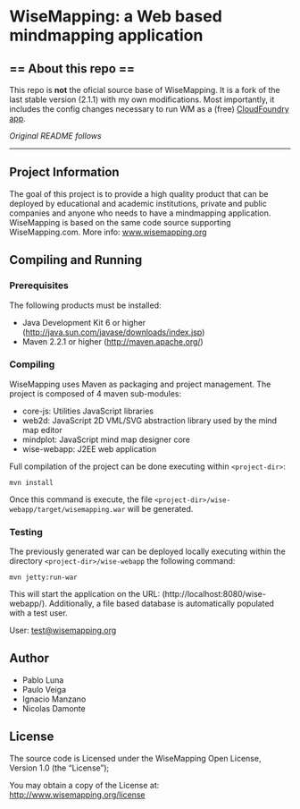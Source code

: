 # WiseMapping: a Web based mindmapping application

## == About this repo ==

This repo is **not** the oficial source base of WiseMapping. It is a fork of the last stable version (2.1.1) with my own modifications. Most importantly, it includes the config changes necessary to run WM as a (free) [CloudFoundry app](http://www.cloudfoundry.com).


*Original README follows*

------------

## Project Information

The goal of this project is to provide a high quality product that can be deployed by educational and academic institutions, private and public companies and anyone who needs to have a mindmapping application. WiseMapping is based on the same code source supporting WiseMapping.com. More info: www.wisemapping.org

## Compiling and Running

### Prerequisites

The following products must be installed:

   * Java Development Kit 6 or higher (http://java.sun.com/javase/downloads/index.jsp)
   * Maven 2.2.1 or higher (http://maven.apache.org/)

### Compiling

WiseMapping uses Maven as packaging and project management. The project is composed of 4 maven sub-modules:

   * core-js: Utilities JavaScript libraries
   * web2d: JavaScript 2D VML/SVG abstraction library used by the mind map editor
   * mindplot: JavaScript mind map designer core
   * wise-webapp: J2EE web application 

Full compilation of the project can be done executing within `<project-dir>`:

`mvn install`

Once this command is execute, the file `<project-dir>/wise-webapp/target/wisemapping.war` will be generated.

### Testing

The previously generated war can be deployed locally executing within the directory `<project-dir>/wise-webapp` the following command:

`mvn jetty:run-war`

This will start the application on the URL: (http://localhost:8080/wise-webapp/). Additionally, a file based database is automatically populated with a test user.

User: test@wisemapping.org

## Author

   * Pablo Luna
   * Paulo Veiga
   * Ignacio Manzano
   * Nicolas Damonte

## License

The source code is Licensed under the WiseMapping Open License, Version 1.0 (the “License”);

You may obtain a copy of the License at: http://www.wisemapping.org/license
